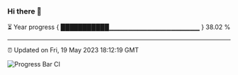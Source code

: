 ### Hi there 👋

⏳ Year progress { ███████████▁▁▁▁▁▁▁▁▁▁▁▁▁▁▁▁▁▁▁ } 38.02 %

---

⏰ Updated on Fri, 19 May 2023 18:12:19 GMT

![Progress Bar CI](https://github.com/liununu/liununu/workflows/Progress%20Bar%20CI/badge.svg)
